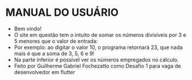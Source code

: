 # MANUAL DO USUÁRIO

- Bem vindo!
- O site em questão tem o intuito de somar os números divisíveis por 3 e 5 menores que o valor de entrada:
- Por exemplo: ao digitar o valor 10, o programa retornará 23, que nada mais é que a soma de 3, 5, 6 e 9!
- Na parte inferior é possível ver os números empregados no cálculo.
- Feito por Guilherme Gabriel Fochezatto como Desafio 1 para vaga de desenvolvedor em flutter